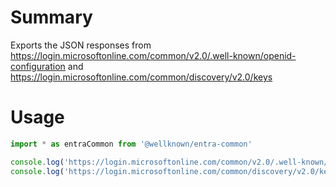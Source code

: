 # Summary

Exports the JSON responses from https://login.microsoftonline.com/common/v2.0/.well-known/openid-configuration and https://login.microsoftonline.com/common/discovery/v2.0/keys

# Usage

```js
import * as entraCommon from '@wellknown/entra-common'

console.log('https://login.microsoftonline.com/common/v2.0/.well-known/openid-configuration', entraCommon.metadata)
console.log('https://login.microsoftonline.com/common/discovery/v2.0/keys', entraCommon.jwks)
```
